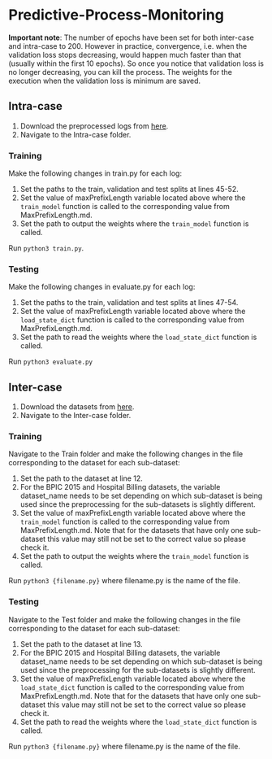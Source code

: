 # Predictive-Process-Monitoring

**Important note**: The number of epochs have been set for both inter-case and intra-case to 200. However in practice, convergence, i.e. when the validation loss stops decreasing, would happen much faster than that (usually within the first 10 epochs). So once you notice that validation loss is no longer decreasing, you can kill the process. The weights for the execution when the validation loss is minimum are saved. 

## Intra-case
1. Download the preprocessed logs from [here](https://drive.google.com/drive/u/0/folders/1PHnikHtH2shAK9LHujmrvPqWTXTAxqkS).
2. Navigate to the Intra-case folder. 

### Training
Make the following changes in train.py for each log:  
  1. Set the paths to the train, validation and test splits at lines 45-52.  
  2. Set the value of maxPrefixLength variable located above where the `train_model` function is called to the corresponding value from MaxPrefixLength.md.
  3. Set the path to output the weights where the `train_model` function is called.

Run `python3 train.py`.

### Testing 
Make the following changes in evaluate.py for each log:  
  1. Set the paths to the train, validation and test splits at lines 47-54.  
  2. Set the value of maxPrefixLength variable located above where the `load_state_dict` function is called to the corresponding value from MaxPrefixLength.md.
  3. Set the path to read the weights where the `load_state_dict` function is called.

Run `python3 evaluate.py`

## Inter-case
1. Download the datasets from [here]( https://drive.google.com/drive/folders/1KQu-jIJqooRsZTgakhOJ0eoXX2z23aR_?usp=sharing).
2. Navigate to the Inter-case folder. 

### Training
Navigate to the Train folder and make the following changes in the file corresponding to the dataset for each sub-dataset:  
  1. Set the path to the dataset at line 12.
  2. For the BPIC 2015 and Hospital Billing datasets, the variable dataset_name needs to be set depending on which sub-dataset is being used since the preprocessing for the sub-datasets is slightly different.  
  3. Set the value of maxPrefixLength variable located above where the `train_model` function is called to the corresponding value from MaxPrefixLength.md. Note that for the datasets that have only one sub-dataset this value may still not be set to the correct value so please check it.
  4. Set the path to output the weights where the `train_model` function is called.  

Run `python3 {filename.py}` where filename.py is the name of the file. 

### Testing 
Navigate to the Test folder and make the following changes in the file corresponding to the dataset for each sub-dataset:  
  1. Set the path to the dataset at line 13.
  2. For the BPIC 2015 and Hospital Billing datasets, the variable dataset_name needs to be set depending on which sub-dataset is being used since the preprocessing for the sub-datasets is slightly different.  
  3. Set the value of maxPrefixLength variable located above where the `load_state_dict` function is called to the corresponding value from MaxPrefixLength.md. Note that for the datasets that have only one sub-dataset this value may still not be set to the correct value so please check it.
  4. Set the path to read the weights where the `load_state_dict` function is called.

Run `python3 {filename.py}` where filename.py is the name of the file. 
